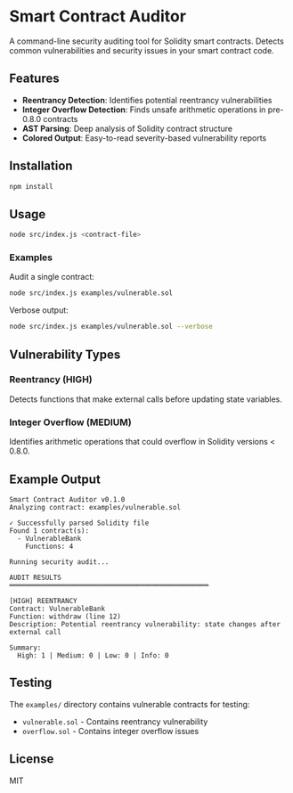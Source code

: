 # Smart Contract Auditor

A command-line security auditing tool for Solidity smart contracts. Detects common vulnerabilities and security issues in your smart contract code.

## Features

- **Reentrancy Detection**: Identifies potential reentrancy vulnerabilities
- **Integer Overflow Detection**: Finds unsafe arithmetic operations in pre-0.8.0 contracts
- **AST Parsing**: Deep analysis of Solidity contract structure
- **Colored Output**: Easy-to-read severity-based vulnerability reports

## Installation

```bash
npm install
```

## Usage

```bash
node src/index.js <contract-file>
```

### Examples

Audit a single contract:
```bash
node src/index.js examples/vulnerable.sol
```

Verbose output:
```bash
node src/index.js examples/vulnerable.sol --verbose
```

## Vulnerability Types

### Reentrancy (HIGH)
Detects functions that make external calls before updating state variables.

### Integer Overflow (MEDIUM) 
Identifies arithmetic operations that could overflow in Solidity versions < 0.8.0.

## Example Output

```
Smart Contract Auditor v0.1.0
Analyzing contract: examples/vulnerable.sol

✓ Successfully parsed Solidity file
Found 1 contract(s):
  - VulnerableBank
    Functions: 4

Running security audit...

AUDIT RESULTS
══════════════════════════════════════════════════

[HIGH] REENTRANCY
Contract: VulnerableBank
Function: withdraw (line 12)
Description: Potential reentrancy vulnerability: state changes after external call

Summary:
  High: 1 | Medium: 0 | Low: 0 | Info: 0
```

## Testing

The `examples/` directory contains vulnerable contracts for testing:
- `vulnerable.sol` - Contains reentrancy vulnerability
- `overflow.sol` - Contains integer overflow issues

## License

MIT